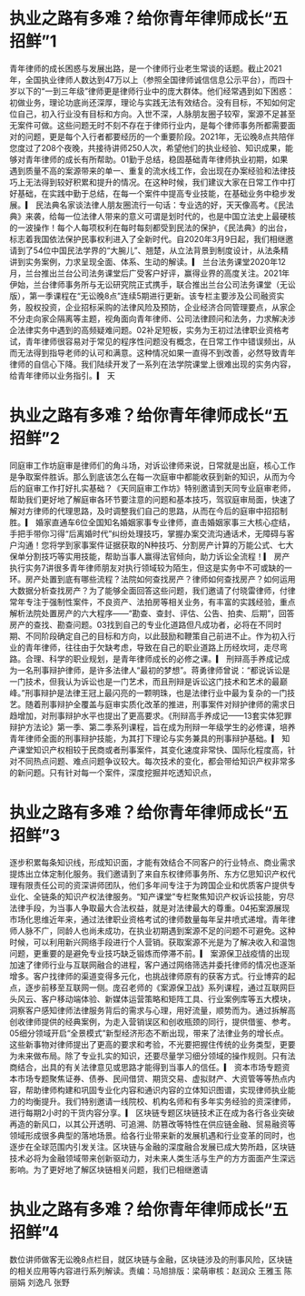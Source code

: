 # 执业之路有多难？给你青年律师成长“五招鲜”1

青年律师的成长困惑与发展出路，是一个律师行业老生常谈的话题。截止2021年，全国执业律师人数达到47万以上（参照全国律师诚信信息公示平台），而四十岁以下的“一到三年级”律师更是律师行业中的庞大群体。他们经常遇到如下困惑：初做业务，理论功底尚还深厚，理论与实践无法有效结合。没有目标，不知如何定位自己，初入行业没有目标和方向。入世不深，人脉朋友圈子较窄，案源不足甚至无案件可做。这些问题无时不刻不存在于律师行业内，是每个律师事务所都需要面对的问题，更是每个入行者都要经历的一个重要阶段。2021年，无讼晚8点共陪伴您度过了208个夜晚，共接待讲师250人次，希望他们的执业经验、知识成果，能够对青年律师的成长有所帮助。01勤于总结，稳固基础青年律师执业初期，如果遇到质量不高的案源带来的单一、重复的流水线工作，会出现在办案经验和法律技巧上无法得到较好积累和提升的情况。在这种时候，我们建议大家在日常工作中打好基础，在实践中勤于总结，在每一个案件中提高专业技能，在基础业务中稳步发展。▎ 民法典名家谈法律人朋友圈流行一句话：专业选的好，天天像高考。《民法典》来袭，给每一位法律人带来的意义可谓是划时代的，也是中国立法史上最硬核的一波操作！每个人每项权利在每时每刻都受到民法的保护，《民法典》的出台，标志着我国依法保护民事权利进入了全新时代。自2020年3月9日起，我们相继邀请到了54位中国民法学界的“大腕儿”、翘楚，从立法背景到制度设计，从法条精讲到实务案例，力求呈现全面、体系、生动的解读。▎ 兰台法务课堂2020年12月，兰台推出兰台公司法务课堂后广受客户好评，赢得业界的高度关注。2021年伊始，兰台律师事务所与无讼研究院正式携手，联合推出兰台公司法务课堂（无讼版），第一季课程在“无讼晚8点”连续5期进行更新。该专栏主要涉及公司融资实务，股权投资，企业招标采购的法律风险及预防，企业经济合同管理要点，从家企不分走向家企隔离等主题，视角面向青年律师、公司法律顾问和法务，力求解决涉企法律实务中遇到的高频疑难问题。02补足短板，实务为王初过法律职业资格考试，青年律师很容易对于常见的程序性问题没有概念，在日常工作中错误频出，从而无法得到指导老师的认可和满意。这种情况如果一直得不到改善，必然导致青年律师的自信心下降。我们陆续开发了一系列在法学院课堂上很难出现的实务内容，给青年律师以业务指引。▎ 天

# 执业之路有多难？给你青年律师成长“五招鲜”2

同庭审工作坊庭审是律师们的角斗场，对诉讼律师来说，日常就是出庭，核心工作是争取案件胜诉。那么到底该怎么在每一次庭审中都能收获到新的知识，从而为今后的庭审工作打好扎实基础？《天同庭审工作坊》特别邀请到天同专业庭审老师，帮助我们更好地了解庭审各环节要注意的问题和基本技巧，驾驭庭审局面，快速了解对方律师的代理思路，及时调整我们自己的思路，从而在今后的庭审中招招制胜。▎ 婚家直通车6位全国知名婚姻家事专业律师，直击婚姻家事三大核心症结，手把手带你习得“后离婚时代”纠纷处理技巧，掌握办案交流沟通话术，无障碍与客户沟通！您将学到家事案件证据获取的N种技巧、分割房产计算的万能公式、七大保单分割技巧等实用技能，帮助当事人赢得法官倾向，助力诉讼全流程！▎ 房产执行实务7讲很多青年律师朋友对执行领域较为陌生，但这是实务中不可或缺的一环。房产处置到底有哪些流程？法院如何查找房产？律师如何查找房产？如何运用大数据分析查找房产？为了能够全面回答这些问题，我们邀请了付晓雷律师，付律常年专注于强制性案件，不良资产、法拍房等相关业务，有丰富的实践经验，重点解析法院处置房产的六大程序——“勘查、查封、评估、公告、拍卖、后期”，回答房产的查找、勘查问题。03找到自己的专业化道路但凡成功者，必将在不同时期、不同阶段确定自己的目标和方向，以此鼓励和鞭策自己前进不止。作为初入行业的青年律师，往往由于欠缺考虑，导致在自己的职业道路上历经坎坷，走尽弯路。合理、科学的职业规划，是青年律师成长的必修之课。▎ 刑辩高手养成记成为一名刑事辩护律师，是许多法律人“最初的梦想”。蒋勇律师曾说：“都说诉讼是一门技术，但我认为诉讼也是一门艺术，而且刑辩是诉讼这门技术和艺术的最巅峰。”刑事辩护是法律王冠上最闪亮的一颗明珠，也是法律行业中最为复杂的一门技艺。随着刑事辩护全覆盖与庭审实质化改革的推进，刑事案件对辩护律师的需求日趋增加，对刑事辩护水平也提出了更高要求。《刑辩高手养成记——13套实体犯罪辩护方法论》第一季、第二季系列课程，旨在成为刑辩一年级学生的必修课，培养青年律师全面的刑事辩护技能，为其打下理论与实务兼具的刑事辩护基础。▎ 知产课堂知识产权相较于民商或者刑事案件，其变化速度非常快、国际化程度高，针对不同热点问题、难点问题争议较大。每次技术的变化，都会带给知识产权非常多的新问题。只有针对每一个案件，深度挖掘并吃透知识点，

# 执业之路有多难？给你青年律师成长“五招鲜”3

逐步积累每条知识线，形成知识面，才能有效结合不同客户的行业特点、商业需求提炼出立体定制化服务。我们邀请到了来自东权律师事务所、东方亿思知识产权代理有限责任公司的资深讲师团队，他们多年间专注于为跨国企业和优质客户提供专业化、全链条的知识产权法律服务。“知产课堂”专栏聚焦知识产权诉讼技能，穷尽法律手段，为当事人争取最大合法权益，就是对法律最大的尊重。04拓案源展现市场化思维近年来，通过法律职业资格考试的律师数量每年呈井喷式递增。青年律师人脉不广，同龄人也尚未成功，在执业初期遇到案源不足的问题不可避免。这种时候，可以利用新兴网络手段进行个人营销。获取案源不光是为了解决收入和温饱问题，更重要的是避免专业技巧缺乏锻炼而停滞不前。▎ 案源保卫战疫情的出现加速了律师行业与互联网融合的进程，客户通过网络筛选并委托律师的情况也逐渐增多。客户找律师的渠道变得多元化，也挑战律师原有的获客方式。行业博弈的起点，逐步前移至互联网一侧。庞召老师的《案源保卫战》系列课程，通过互联网巨头风云、客户移动端体验、新媒体运营策略和矩阵工具、行业案例库等五大模块，洞察客户感知律师法律服务背后的需求与心理，用好流量，顺势而为。通过拆解高创收律师提供的经典案例，为走入营销误区和创收瓶颈的同行，提供借鉴、参考。05细分领域开启“全景模式”新型经济形态不断出现，带来了法律业务的增长点。这些新事物对律师提出了更高的要求和考验，不光要把握住传统的业务类型，更要为未来做布局。除了专业扎实的知识，还要尽量学习细分领域的操作规则。只有法商结合，出具的有关法律意见或思路才能得到当事人的信任。▎ 资本市场专题资本市场专题聚焦证券、债券、民间借贷、期货交易、虚拟财产、大资管等等热点内容，帮助律师构建和巩固专业化内容和通识内容的立体知识图谱，实现律师执业能力的均衡提升。我们特别邀请一线院校、机构名师和有多年实务经验的资深律师，进行每期2小时的干货内容分享。▎ 区块链专题区块链技术正在成为各行各业突破再造的新风口，以其公开透明、可追溯、防篡改等特性在供应链金融、贸易融资等领域形成很多典型的落地场景。给各行业带来新的发展机遇和行业变革的同时，也逐步在全球范围内引发关注。区块链与金融的深度融合发展已成大势所趋，区块链技术必将为金融领域带来创新驱动力，对未来人类生活与生产的方方面面产生深远影响。为了更好地了解区块链相关问题，我们已相继邀请

# 执业之路有多难？给你青年律师成长“五招鲜”4

数位讲师做客无讼晚8点栏目，就区块链与金融，区块链涉及的刑事风险，区块链的相关应用等内容进行系列解读。责编：马旭排版：梁萌审核：赵润众 王雅玉 陈丽娟 刘逸凡 张野

